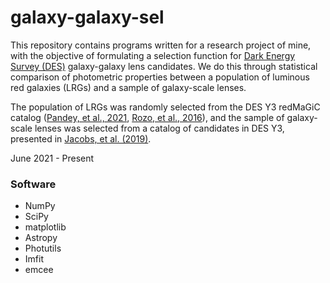 # galaxy-galaxy-sel
This repository contains programs written for a research project of mine, with the objective of formulating a selection function for [Dark Energy Survey (DES)](https://github.com/DarkEnergySurvey) galaxy-galaxy lens candidates. We do this through statistical comparison of photometric properties between a population of luminous red galaxies (LRGs) and a sample of galaxy-scale lenses.

The population of LRGs was randomly selected from the DES Y3 redMaGiC catalog ([Pandey, et al., 2021](https://arxiv.org/abs/2105.13545), [Rozo, et al., 2016](https://academic.oup.com/mnras/article/461/2/1431/2608400)), and the sample of galaxy-scale lenses was selected from a catalog of candidates in DES Y3, presented in [Jacobs, et al. \(2019\)](https://iopscience.iop.org/article/10.3847/1538-4365/ab26b6).

June 2021 - Present

### Software

* NumPy
* SciPy
* matplotlib
* Astropy
* Photutils
* Imfit
* emcee
